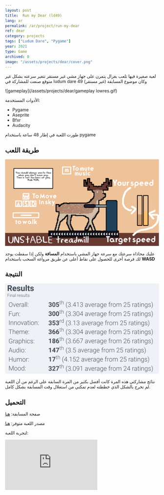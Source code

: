 ```yaml
---
layout: post
title:  Run my Dear (ld49)
lang: ar
permalink: /ar/project/run-my-dear
ref: dear
category: projects
tags: ["Ludum Dare", "Pygame"] 
year: 2021
type: Game
archived: 0
image: "/assets/projects/dear/cover.png"
---
```

لعبة صغيرة فيها تلعب بغزال يتمرن على جهاز مشي غير مستقر تتغير سرعته بشكل غير متوقع
 صنعت للمشاركة في ludum dare 49 وكان موضوع المسابقة (غير مستقر)

![gameplay](/assets/projects/dear/gameplay lowres.gif)

الأدوات المستخدمة:
- Pygame
- Aseprite
- Bfxr
- Audacity

طورت اللعبة في إطار 48 ساعة باستخدام pygame

## طريقة اللعب

![instructions](/assets/projects/dear/instructions.png)

عليك محاذاة سرعتك مع سرعة جهاز المشي باستخدام **المسافة** ولكن إذا سقطت يوجد لك فرصة أخرى للحصول على نقاط أعلى عن طريق مرواغة السحب باستخدام **WASD**


## النتيجة

![results](/assets/projects/dear/results.png)

نتائج مشاركتي هذه المرة كانت أفضل بكثير من المرة السابقة على الرغم من أن اللعبة لم تخرج بالشكل الذي خططته لعدم تمكني من استغلال وقت المسابقة بشكل كامل.


## التحميل
صفحة المسابقة: [هنا](https://ldjam.com/events/ludum-dare/49/run-my-dear)

مصدر اللعبة متوفر: [هنا](https://github.com/OmarMoBadr/Run-my-Dear-LD49)

لتجربة اللعبة:
<iframe frameborder="0" src="https://itch.io/embed/1220583?border_width=5&amp;bg_color=ffffff&amp;fg_color=000000&amp;link_color=743f39&amp;border_color=c69f7e" width="60%" height="165"><a href="https://omarmobadr.itch.io/run-my-dear">Run my Dear by Omar Badr</a></iframe>
